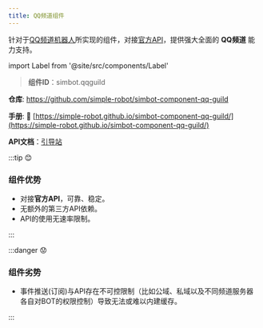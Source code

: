 ```yaml
---
title: QQ频道组件
---
```


针对于[QQ频道机器人](https://bot.q.qq.com/wiki/)所实现的组件，对接[官方API](https://bot.q.qq.com/wiki/develop/api/)，提供强大全面的 **QQ频道** 能力支持。

import Label from '@site/src/components/Label'

> **组件ID**：<Label>simbot.qqguild</Label>

**仓库**: <a class="bi-github" href="https://github.com/simple-robot/simbot-component-qq-guild"> https://github.com/simple-robot/simbot-component-qq-guild</a>

**手册**: 📖 [https://simple-robot.github.io/simbot-component-qq-guild/](https://simple-robot.github.io/simbot-component-qq-guild/)

**API文档**：[引导站](https://docs.simbot.forte.love/)

:::tip 😊

### 组件优势

- 对接**官方API**，可靠、稳定。
- 无额外的第三方API依赖。
- API的使用无速率限制。

:::

:::danger 😟

### 组件劣势

- 事件推送(订阅)与API存在不可控限制（比如公域、私域以及不同频道服务器各自对BOT的权限控制）导致无法或难以内建缓存。

:::
